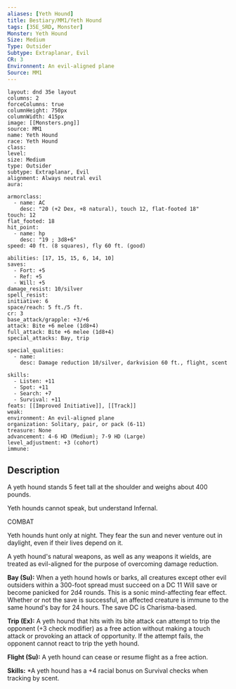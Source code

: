 ```yaml
---
aliases: [Yeth Hound]
title: Bestiary/MM1/Yeth Hound
tags: [35E_SRD, Monster]
Monster: Yeth Hound
Size: Medium
Type: Outsider
Subtype: Extraplanar, Evil
CR: 3
Environnent: An evil-aligned plane
Source: MM1
---
```


```statblock
layout: dnd 35e layout
columns: 2
forceColumns: true
columnHeight: 750px
columnWidth: 415px
image: [[Monsters.png]]
source: MM1
name: Yeth Hound
race: Yeth Hound
class: 
level: 
size: Medium
type: Outsider
subtype: Extraplanar, Evil
alignment: Always neutral evil
aura: 

armorclass:
  - name: AC
    desc: "20 (+2 Dex, +8 natural), touch 12, flat-footed 18"
touch: 12
flat_footed: 18
hit_point:
  - name: hp
    desc: "19 ; 3d8+6"
speed: 40 ft. (8 squares), fly 60 ft. (good)

abilities: [17, 15, 15, 6, 14, 10]
saves:
  - Fort: +5
  - Ref: +5
  - Will: +5
damage_resist: 10/silver
spell_resist: 
initiative: 6
space/reach: 5 ft./5 ft.
cr: 3
base_attack/grapple: +3/+6
attack: Bite +6 melee (1d8+4)
full_attack: Bite +6 melee (1d8+4)
special_attacks: Bay, trip

special_qualities:
  - name: 
    desc: Damage reduction 10/silver, darkvision 60 ft., flight, scent

skills:
  - Listen: +11
  - Spot: +11
  - Search: +7
  - Survival: +11
feats: [[Improved Initiative]], [[Track]]
weak: 
environment: An evil-aligned plane
organization: Solitary, pair, or pack (6-11)
treasure: None
advancement: 4-6 HD (Medium); 7-9 HD (Large)
level_adjustment: +3 (cohort)
immune: 
```

## Description

<p>A yeth hound stands 5 feet tall at the shoulder and weighs about 400 pounds.</p>
<p>Yeth hounds cannot speak, but understand Infernal.</p>
<p>COMBAT</p>
<p>Yeth hounds hunt only at night. They fear the sun and never venture out in daylight, even if their lives depend on it.</p>
<p>A yeth hound's natural weapons, as well as any weapons it wields, are treated as evil-aligned for the purpose of overcoming damage reduction.</p>
<p>
            <b>Bay (Su):</b> When a yeth hound howls or barks, all creatures except other evil outsiders within a 300-foot spread must succeed on a DC 11 Will save or become panicked for 2d4 rounds. This is a sonic mind-affecting fear effect. Whether or not the save is successful, an affected creature is immune to the same hound's bay for 24 hours. The save DC is Charisma-based.</p>
<p>
            <b>Trip (Ex):</b> A yeth hound that hits with its bite attack can attempt to trip the opponent (+3 check modifier) as a free action without making a touch attack or provoking an attack of opportunity. If the attempt fails, the opponent cannot react to trip the yeth hound.</p>
<p>
            <b>Flight (Su):</b> A yeth hound can cease or resume flight as a free action.</p>
<p>
            <b>Skills:</b> *A yeth hound has a +4 racial bonus on Survival checks when tracking by scent.</p>